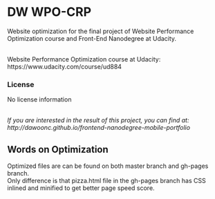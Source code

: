# DW WPO-CRP
Website optimization for the final project of Website Performance Optimization course and Front-End Nanodegree at Udacity.

<br>
Website Performance Optimization course at Udacity: https://www.udacity.com/course/ud884
<br>

### License
No license information

<br>
<i>If you are interested in the result of this project, you can find at: http://dawoonc.github.io/frontend-nanodegree-mobile-portfolio</i>


## Words on Optimization
Optimized files are can be found on both master branch and gh-pages branch.<br>
Only difference is that pizza.html file in the gh-pages branch has CSS inlined and minified to get better page speed score.